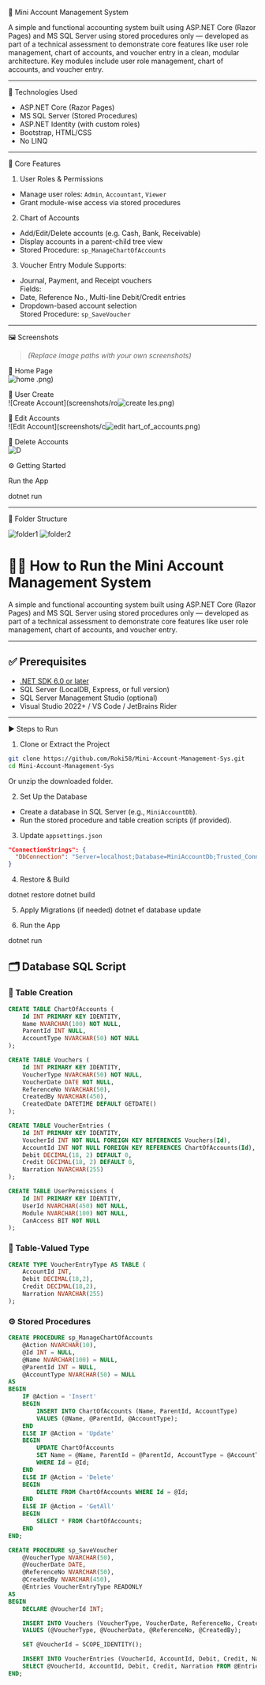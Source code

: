  🧾 Mini Account Management System

A simple and functional accounting system built using ASP.NET Core (Razor Pages) and MS SQL Server using stored procedures only — developed as part of a technical assessment to demonstrate core features like user role management, chart of accounts, and voucher entry in a clean, modular architecture. Key modules include user role management, chart of accounts, and voucher entry.

---

🚀 Technologies Used

- ASP.NET Core (Razor Pages)
- MS SQL Server (Stored Procedures)
- ASP.NET Identity (with custom roles)
- Bootstrap, HTML/CSS
- No LINQ

---

🔐 Core Features

 1. User Roles & Permissions
- Manage user roles: `Admin`, `Accountant`, `Viewer`
- Grant module-wise access via stored procedures

 2. Chart of Accounts
- Add/Edit/Delete accounts (e.g. Cash, Bank, Receivable)
- Display accounts in a parent-child tree view
- Stored Procedure: `sp_ManageChartOfAccounts`

 3. Voucher Entry Module
Supports:
- Journal, Payment, and Receipt vouchers  
Fields:
- Date, Reference No., Multi-line Debit/Credit entries  
- Dropdown-based account selection  
Stored Procedure: `sp_SaveVoucher`


---

🖼️ Screenshots

> *(Replace image paths with your own screenshots)*

 🔐 Home Page  
![home](https://github.com/user-attachments/assets/98c92dad-264e-4a4d-b9c7-78f5cf8dcee9)
.png)



👥 User Create  
![Create Account](screenshots/ro![create](https://github.com/user-attachments/assets/b1232dea-8aac-475d-9e11-f12f50405ab6)
les.png)

 📘 Edit Accounts  
![Edit Account](screenshots/c![edit](https://github.com/user-attachments/assets/5ba0aa64-6061-4147-8dc9-c21a8807f86c)
hart_of_accounts.png)

 🧾 Delete Accounts  
![D](https://github.com/user-attachments/assets/f6ba7824-05b9-47b9-a13d-5455f1df4a51)

⚙️ Getting Started

Run the App

dotnet run

---
📂 Folder Structure

![folder1](https://github.com/user-attachments/assets/9cee4d50-1eb8-4871-83b2-d82a109bb1bd)
![folder2](https://github.com/user-attachments/assets/3bf81322-7448-4e94-b761-28cac8acf103)

# 🏃‍♂️ How to Run the Mini Account Management System

A simple and functional accounting system built using ASP.NET Core (Razor Pages) and MS SQL Server using stored procedures only — developed as part of a technical assessment to demonstrate core features like user role management, chart of accounts, and voucher entry.

---

## ✅ Prerequisites

- [.NET SDK 6.0 or later](https://dotnet.microsoft.com/en-us/download)
- SQL Server (LocalDB, Express, or full version)
- SQL Server Management Studio (optional)
- Visual Studio 2022+ / VS Code / JetBrains Rider

---

 ▶️ Steps to Run

 1. Clone or Extract the Project
```bash
git clone https://github.com/Roki58/Mini-Account-Management-Sys.git
cd Mini-Account-Management-Sys
```
Or unzip the downloaded folder.

 2. Set Up the Database

- Create a database in SQL Server (e.g., `MiniAccountDb`).
- Run the stored procedure and table creation scripts (if provided).

 3. Update `appsettings.json`
```json
"ConnectionStrings": {
  "DbConnection": "Server=localhost;Database=MiniAccountDb;Trusted_Connection=True;"
}
```

 4. Restore & Build

dotnet restore
dotnet build


 5. Apply Migrations (if needed)
dotnet ef database update


 6. Run the App

dotnet run

## 🗂️ Database SQL Script

### 📄 Table Creation

```sql
CREATE TABLE ChartOfAccounts (
    Id INT PRIMARY KEY IDENTITY,
    Name NVARCHAR(100) NOT NULL,
    ParentId INT NULL,
    AccountType NVARCHAR(50) NOT NULL
);

CREATE TABLE Vouchers (
    Id INT PRIMARY KEY IDENTITY,
    VoucherType NVARCHAR(50) NOT NULL,
    VoucherDate DATE NOT NULL,
    ReferenceNo NVARCHAR(50),
    CreatedBy NVARCHAR(450),
    CreatedDate DATETIME DEFAULT GETDATE()
);

CREATE TABLE VoucherEntries (
    Id INT PRIMARY KEY IDENTITY,
    VoucherId INT NOT NULL FOREIGN KEY REFERENCES Vouchers(Id),
    AccountId INT NOT NULL FOREIGN KEY REFERENCES ChartOfAccounts(Id),
    Debit DECIMAL(18, 2) DEFAULT 0,
    Credit DECIMAL(18, 2) DEFAULT 0,
    Narration NVARCHAR(255)
);

CREATE TABLE UserPermissions (
    Id INT PRIMARY KEY IDENTITY,
    UserId NVARCHAR(450) NOT NULL,
    Module NVARCHAR(100) NOT NULL,
    CanAccess BIT NOT NULL
);
```

### 📄 Table-Valued Type

```sql
CREATE TYPE VoucherEntryType AS TABLE (
    AccountId INT,
    Debit DECIMAL(18,2),
    Credit DECIMAL(18,2),
    Narration NVARCHAR(255)
);
```

### ⚙️ Stored Procedures

```sql
CREATE PROCEDURE sp_ManageChartOfAccounts
    @Action NVARCHAR(10),
    @Id INT = NULL,
    @Name NVARCHAR(100) = NULL,
    @ParentId INT = NULL,
    @AccountType NVARCHAR(50) = NULL
AS
BEGIN
    IF @Action = 'Insert'
    BEGIN
        INSERT INTO ChartOfAccounts (Name, ParentId, AccountType)
        VALUES (@Name, @ParentId, @AccountType);
    END
    ELSE IF @Action = 'Update'
    BEGIN
        UPDATE ChartOfAccounts
        SET Name = @Name, ParentId = @ParentId, AccountType = @AccountType
        WHERE Id = @Id;
    END
    ELSE IF @Action = 'Delete'
    BEGIN
        DELETE FROM ChartOfAccounts WHERE Id = @Id;
    END
    ELSE IF @Action = 'GetAll'
    BEGIN
        SELECT * FROM ChartOfAccounts;
    END
END;
```

```sql
CREATE PROCEDURE sp_SaveVoucher
    @VoucherType NVARCHAR(50),
    @VoucherDate DATE,
    @ReferenceNo NVARCHAR(50),
    @CreatedBy NVARCHAR(450),
    @Entries VoucherEntryType READONLY
AS
BEGIN
    DECLARE @VoucherId INT;

    INSERT INTO Vouchers (VoucherType, VoucherDate, ReferenceNo, CreatedBy)
    VALUES (@VoucherType, @VoucherDate, @ReferenceNo, @CreatedBy);

    SET @VoucherId = SCOPE_IDENTITY();

    INSERT INTO VoucherEntries (VoucherId, AccountId, Debit, Credit, Narration)
    SELECT @VoucherId, AccountId, Debit, Credit, Narration FROM @Entries;
END;
```








